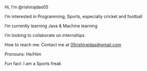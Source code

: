 Hi, I’m @rishirajdas05

I’m interested in Programming, Sports, especially cricket and football

I’m currently learning Java & Machine learning

I’m looking to collaborate on internships 

How to reach me: Contact me at 05rishirajdas@gmail.com

Pronouns: He/Him

Fun fact: I am a Sports freak 

<!---
rishirajdas05/rishirajdas05 is a ✨ special ✨ repository because its `README.md` (this file) appears on your GitHub profile.
You can click the Preview link to take a look at your changes.
--->
